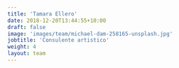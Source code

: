 ```yaml
---
title: 'Tamara Ellero'
date: 2018-12-20T13:44:55+10:00
draft: false
image: 'images/team/michael-dam-258165-unsplash.jpg'
jobtitle: 'Consulente artistico'
weight: 4
layout: team
---
```


